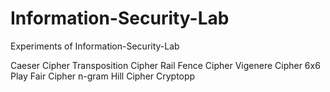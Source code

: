 # Information-Security-Lab
Experiments of Information-Security-Lab 

Caeser Cipher
Transposition Cipher
Rail Fence Cipher
Vigenere Cipher
6x6 Play Fair Cipher
n-gram Hill Cipher
Cryptopp
